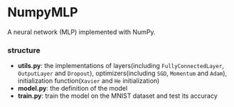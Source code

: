# NumpyMLP
A neural network (MLP) implemented with NumPy.
### structure
* **utils.py**: the implementations of layers(including `FullyConnectedLayer`, `OutputLayer` and `Dropout`), optimizers(including `SGD`, `Momentum` and `Adam`), initialization function(`Xavier` and `He` initialization)
* **model.py**: the definition of the model
* **train.py**: train the model on the MNIST dataset and test its accuracy
